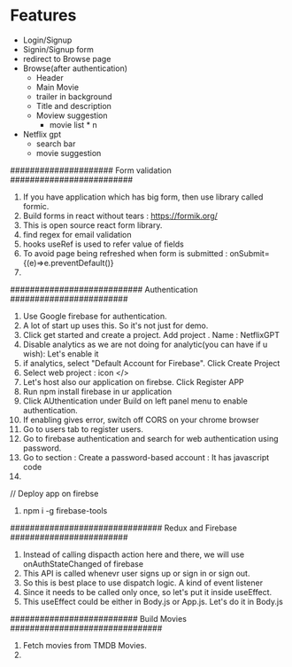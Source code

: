 # Features
- Login/Signup
 - Signin/Signup form
 - redirect to Browse page
- Browse(after authentication)
  - Header
  - Main Movie
   - trailer in background
   - Title and description
   - Moview suggestion
      - movie list * n
- Netflix gpt
  - search bar
   - movie suggestion

##################### Form validation #########################

1. If you have application which has big form, then use library called formic.
2. Build forms in react without tears : https://formik.org/    
3. This is open source react form library.
4. find regex for email validation  
5. hooks useRef is used to refer value of fields   
6. To avoid page being refreshed when form is submitted : onSubmit={(e)=>e.preventDefault()}
7. 

########################### Authentication ########################
1. Use Google firebase for authentication.
2. A lot of start up uses this. So it's not just for demo.
3. Click get started and create a project. Add project . Name : NetflixGPT
4. Disable analytics as we are not doing for analytic(you can have if u wish): Let's enable it
5. if analytics, select "Default Account for Firebase". Click Create Project
6. Select web project : icon </>
7. Let's host also our application on firebse. Click Register APP
8. Run npm install firebase in ur application
9. Click AUthentication under Build on left panel menu to enable authentication.
10. If enabling gives error, switch off CORS on your chrome browser
11. Go to users tab to register users.
12. Go to firebase authentication and search for web authentication using password.
13. Go to section : Create a password-based account : It has javascript code
14. 

// Deploy app on firebse
1. npm i -g firebase-tools

############################### Redux and Firebase ########################
1. Instead of calling dispacth action here and there, we will use onAuthStateChanged of firebase
2. This API is called whenevr user signs up or sign in or sign out.
3. So this is best place to use dispatch logic. A kind of event listener
4. Since it needs to be called only once, so let's put it inside useEffect.
5. This useEffect could be either in Body.js or App.js. Let's do it in Body.js

########################## Build Movies ###############################
1. Fetch movies from TMDB Movies.
2. 






